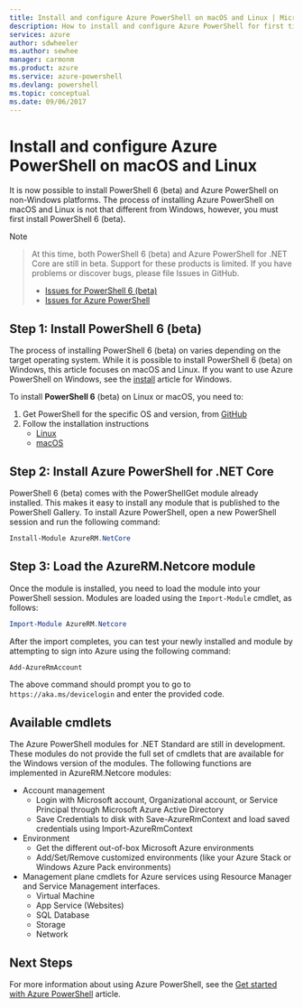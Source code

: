 ```yaml
---
title: Install and configure Azure PowerShell on macOS and Linux | Microsoft Docs
description: How to install and configure Azure PowerShell for first time use on macOS and Linux.
services: azure
author: sdwheeler
ms.author: sewhee
manager: carmonm
ms.product: azure
ms.service: azure-powershell
ms.devlang: powershell
ms.topic: conceptual
ms.date: 09/06/2017
---
```

# Install and configure Azure PowerShell on macOS and Linux

It is now possible to install PowerShell 6 (beta) and Azure PowerShell on non-Windows platforms.
The process of installing Azure PowerShell on macOS and Linux is not that different from Windows,
however, you must first install PowerShell 6 (beta).

> [!NOTE]

> At this time, both PowerShell 6 (beta) and Azure PowerShell for .NET Core are still in beta.
> Support for these products is limited. If you have problems or discover bugs, please file Issues
> in GitHub.
>
> * [Issues for PowerShell 6 (beta)](https://github.com/PowerShell/PowerShell/issues)
> * [Issues for Azure PowerShell](https://github.com/azure/azure-docs-powershell/issues)

## Step 1: Install PowerShell 6 (beta)

The process of installing PowerShell 6 (beta) on varies depending on the target operating system.
While it is possible to install PowerShell 6 (beta) on Windows, this article focuses on macOS and
Linux. If you want to use Azure PowerShell on Windows, see the [install](./install-azurerm-ps.md)
article for Windows.

To install **PowerShell 6** (beta) on Linux or macOS, you need to:

1. Get PowerShell for the specific OS and version, from [GitHub](https://github.com/powershell/powershell#get-powershell)
2. Follow the installation instructions
   - [Linux](https://github.com/PowerShell/PowerShell/blob/master/docs/installation/linux.md)
   - [macOS](https://github.com/PowerShell/PowerShell/blob/master/docs/installation/linux.md#macos-1012)

## Step 2: Install Azure PowerShell for .NET Core

PowerShell 6 (beta) comes with the PowerShellGet module already installed. This makes it easy to
install any module that is published to the PowerShell Gallery. To install Azure PowerShell, open a
new PowerShell session and run the following command:

```powershell
Install-Module AzureRM.NetCore
```

## Step 3: Load the AzureRM.Netcore module

Once the module is installed, you need to load the module into your PowerShell session. Modules are
loaded using the `Import-Module` cmdlet, as follows:

```powershell
Import-Module AzureRM.Netcore
```

After the import completes, you can test your newly installed and module by attempting to sign into
Azure using the following command:

```powershell
Add-AzureRmAccount
```

The above command should prompt you to go to `https://aka.ms/devicelogin` and enter the
provided code.

## Available cmdlets

The Azure PowerShell modules for .NET Standard are still in development. These modules do not
provide the full set of cmdlets that are available for the Windows version of the modules. The
following functions are implemented in AzureRM.Netcore modules:

* Account management
  - Login with Microsoft account, Organizational account, or Service Principal through Microsoft
    Azure Active Directory
  - Save Credentials to disk with Save-AzureRmContext and load saved credentials using
    Import-AzureRmContext
* Environment
  - Get the different out-of-box Microsoft Azure environments
  - Add/Set/Remove customized environments (like your Azure Stack or Windows Azure Pack environments)
* Management plane cmdlets for Azure services using Resource Manager and Service Management interfaces.
  - Virtual Machine
  - App Service (Websites)
  - SQL Database
  - Storage
  - Network

## Next Steps

For more information about using Azure PowerShell, see the
[Get started with Azure PowerShell](get-started-azureps.md) article.
